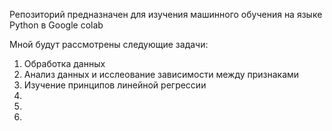 Репозиторий предназначен для изучения машинного обучения на языке Python в Google colab

Мной будут рассмотрены следующие задачи:

  1. Обработка данных
  2. Анализ данных и исслеование зависимости между признаками
  3. Изучение принципов линейной регрессии
  4. 
  5. 
  6. 
